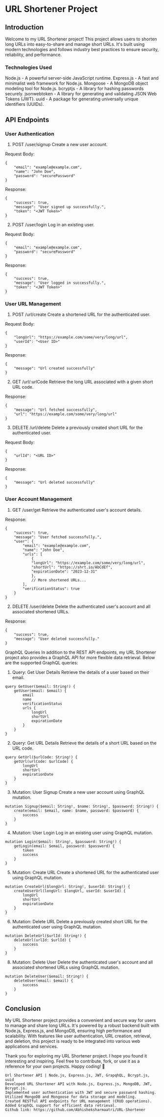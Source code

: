 # URL Shortener Project

## Introduction

Welcome to my URL Shortener project! This project allows users to shorten long URLs into easy-to-share and manage short URLs. It's built using modern technologies and follows industry best practices to ensure security, reliability, and performance.

### Technologies Used

Node.js - A powerful server-side JavaScript runtime.
Express.js - A fast and minimalist web framework for Node.js.
Mongoose - A MongoDB object modeling tool for Node.js.
bcryptjs - A library for hashing passwords securely.
jsonwebtoken - A library for generating and validating JSON Web Tokens (JWT).
uuid - A package for generating universally unique identifiers (UUIDs).

## API Endpoints

### User Authentication

1. POST /user/signup
   Create a new user account.

Request Body:

```
{
    "email": "example@example.com",
    "name": "John Doe",
    "password": "securePassword"
}
```

Response:

```
{
    "success": true,
    "message": "User signed up successfully.",
    "token": "<JWT Token>"
}
```

2. POST /user/login
   Log in an existing user.

Request Body:

```
{
    "email": "example@example.com",
    "password": "securePassword"
}
```

Response:

```
{
    "success": true,
    "message": "User logged in successfully.",
    "token": "<JWT Token>"
}
```

### User URL Management

1. POST /url/create
   Create a shortened URL for the authenticated user.

Request Body:

```
{
    "longUrl": "https://example.com/some/very/long/url",
    "userId": "<User ID>"
}
```

Response:

```
{
    "message": "Url created successfully"
}
```

2. GET /url/:urlCode
   Retrieve the long URL associated with a given short URL code.

Response:

```
{
    "message": "Url fetched successfully",
    "url": "https://example.com/some/very/long/url"
}
```

3. DELETE /url/delete
   Delete a previously created short URL for the authenticated user.

Request Body:

```
{
    "urlId": "<URL ID>"
}
```

Response:

```
{
    "message": "Url deleted successfully"
}
```

### User Account Management

1. GET /user/get
   Retrieve the authenticated user's account details.

Response:

```
{
    "success": true,
    "message": "User fetched successfully.",
    "user": {
        "email": "example@example.com",
        "name": "John Doe",
        "urls": [
            {
            "longUrl": "https://example.com/some/very/long/url",
            "shortUrl": "https://shrt.io/AbCdEf",
            "expirationDate": "2023-12-31"
            },
            // More shortened URLs...
        ],
        "verificationStatus": true
    }
}
```

2. DELETE /user/delete
   Delete the authenticated user's account and all associated shortened URLs.

Response:

```
{
    "success": true,
    "message": "User deleted successfully."
}
```

GraphQL Queries
In addition to the REST API endpoints, my URL Shortener project also provides a GraphQL API for more flexible data retrieval. Below are the supported GraphQL queries:

1. Query: Get User Details
   Retrieve the details of a user based on their email.

```
query GetUser($email: String!) {
    getUser(email: $email) {
        email
        name
        verificationStatus
        urls {
            longUrl
            shortUrl
            expirationDate
        }
    }
}
```

2. Query: Get URL Details
   Retrieve the details of a short URL based on the URL code.

```
query GetUrl($urlCode: String!) {
    getUrl(urlCode: $urlCode) {
        longUrl
        shortUrl
        expirationDate
    }
}
```

3. Mutation: User Signup
   Create a new user account using GraphQL mutation.

```
mutation Signup($email: String!, $name: String!, $password: String!) {
    create(email: $email, name: $name, password: $password) {
        success
    }
}
```

4. Mutation: User Login
   Log in an existing user using GraphQL mutation.

```
mutation Login($email: String!, $password: String!) {
    getLogin(email: $email, password: $password) {
        token
        success
    }
}
```

5. Mutation: Create URL
   Create a shortened URL for the authenticated user using GraphQL mutation.

```
mutation CreateUrl($longUrl: String!, $userId: String!) {
    createUserUrl(longUrl: $longUrl, userId: $userId) {
        longUrl
        shortUrl
        expirationDate
    }
}
```

6. Mutation: Delete URL
   Delete a previously created short URL for the authenticated user using GraphQL mutation.

```
mutation DeleteUrl($urlId: String!) {
    deleteUrl(urlId: $urlId) {
        success
    }
}
```

8. Mutation: Delete User
   Delete the authenticated user's account and all associated shortened URLs using GraphQL mutation.

```
mutation DeleteUser($email: String!) {
    deleteUser(email: $email) {
        success
    }
}
```

## Conclusion

My URL Shortener project provides a convenient and secure way for users to manage and share long URLs. It's powered by a robust backend built with Node.js, Express.js, and MongoDB, ensuring high performance and scalability. With features like user authentication, URL creation, retrieval, and deletion, this project is ready to be integrated into various web applications and services.

Thank you for exploring my URL Shortener project. I hope you found it interesting and inspiring. Feel free to contribute, fork, or use it as a reference for your own projects. Happy coding! 🚀

```
Url Shortener API | Node.js, Express.js, JWT, GrapqhQL, Bcrypt.js, uuid
Developed URL Shortener API with Node.js, Express.js, MongoDB, JWT, Bcrypt.js.
Implemented user authentication with JWT and secure password hashing.
Utilized MongoDB and Mongoose for data storage and modeling.
Created RESTful API endpoints for URL management (CRUD operations).
Added GraphQL support for efficient data retrieval.
Github link: https://github.com/Abhisheksharmaatri/URL-Shortener
```
